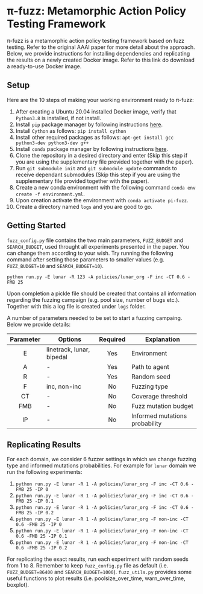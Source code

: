 # π-fuzz: Metamorphic Action Policy Testing Framework

π-fuzz is a metamorphic action policy testing framework based on fuzz testing. Refer to the original AAAI paper for more detail about the approach. Below, we provide instructions for installing dependencies and replicating the results on a newly created Docker image. Refer to this link do download a ready-to-use Docker image.

## Setup
Here are the 10 steps of making your working environment ready to π-fuzz:

1. After creating a Ubuntu 20.04 installed Docker image, verify that `Python3.8` is installed, if not install.
2. Install `pip` package manager by following instructions [here](https://pip.pypa.io/en/stable/installation/).
3. Install `Cython` as follows: `pip install cython`
4. Install other required packages as follows: `apt-get install gcc python3-dev python3-dev g++`
5. Install `conda` package manager by following instructions [here](https://docs.conda.io/projects/conda/en/latest/user-guide/install/linux.html).
6. Clone the repository in a desired directory and enter (Skip this step if you are using the supplementary file provided together with the paper). 
7. Run `git submodule init` and `git submodule update` commands to receive dependant submodules (Skip this step if you are using the supplementary file provided together with the paper).
8. Create a new conda environment with the following command `conda env create -f environment.yml`.
9. Upon creation activate the environment with `conda activate pi-fuzz`.
10. Create a directory named `logs` and you are good to go.

## Getting Started 

`fuzz_config.py` file contains the two main parameters, `FUZZ_BUDGET` and `SEARCH_BUDGET`, used throught all experiments presented in the paper. You can change them according to your wish. Try running the following command after setting those parameters to smaller values (e.g. `FUZZ_BUDGET=10` and `SEARCH_BUDGET=10`).

`python run.py -E lunar -R 123 -A policies/lunar_org -F inc -CT 0.6 -FMB 25`

Upon completion a pickle file should be created that contains all information regarding the fuzzing campaign (e.g. pool size, number of bugs etc.). Together with this a log file is created under `logs` folder.  

A number of parameters needed to be set to start a fuzzing campaing. Below we provide details:

| Parameter  | Options       | Required | Explanation |
| :---------: |-------------| :-----:| -------------  |
| E  | linetrack, lunar, bipedal  | Yes | Environment |
| A  | - | Yes | Path to agent  |
| R  | - | Yes | Random seed  |
| F  | inc, non-inc  | No | Fuzzing type |
| CT | - | No  | Coverage threshold |
| FMB | - | No | Fuzz mutation budget |
| IP | - | No | Informed mutations probability |


## Replicating Results

For each domain, we consider 6 fuzzer settings in which we change fuzzing type and informed mutations probabilities. For example for `lunar` domain we run the following experiments:

1. `python run.py -E lunar -R 1 -A policies/lunar_org -F inc -CT 0.6 -FMB 25 -IP 0`
2. `python run.py -E lunar -R 1 -A policies/lunar_org -F inc -CT 0.6 -FMB 25 -IP 0.1`
3. `python run.py -E lunar -R 1 -A policies/lunar_org -F inc -CT 0.6 -FMB 25 -IP 0.2`
4. `python run.py -E lunar -R 1 -A policies/lunar_org -F non-inc -CT 0.6 -FMB 25 -IP 0`
5. `python run.py -E lunar -R 1 -A policies/lunar_org -F non-inc -CT 0.6 -FMB 25 -IP 0.1`
6. `python run.py -E lunar -R 1 -A policies/lunar_org -F non-inc -CT 0.6 -FMB 25 -IP 0.2`

For replicating the exact results, run each experiment with random seeds from 1 to 8. Remember to keep `fuzz_config.py` file as default (i.e. `FUZZ_BUDGET=86400` and `SEARCH_BUDGET=1000`). `fuzz_utils.py` provides some useful functions to plot results (i.e. poolsize_over_time, warn_over_time, boxplot).


